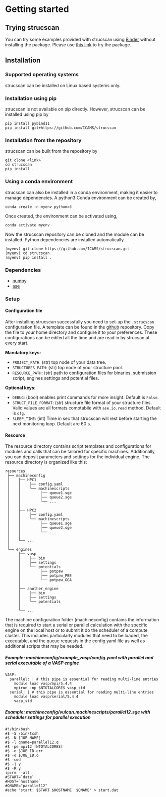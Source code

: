 # Getting started

## Trying strucscan

You can try some examples provided with strucscan using [Binder](https://mybinder.org/) 
without installing the package. Please use [this link](https://mybinder.org/v2/gh/ICAMS/strucscan/main) to try the package.

## Installation

### Supported operating systems

strucscan can be installed on Linux based systems only.


### Installation using pip

strucscan is not available on pip directly. However, strucscan can be installed using pip by
```
pip install pybind11
pip install git+https://github.com/ICAMS/strucscan
```

### Installation from the repository

strucscan can be built from the repository by
```
git clone <link>
cd strucscan
pip install .
```

### Using a conda environment

strucscan can also be installed in a conda environment, making it easier to manage dependencies. 
A python3 Conda environment can be created by,
```
conda create -n myenv python=3
```
Once created, the environment can be activated using,
```
conda activate myenv
```
Now the strucscan repository can be cloned and the module can be installed. 
Python dependencies are installed automatically.
```
(myenv) git clone https://github.com/ICAMS/strucscan.git
(myenv) cd strucscan
(myenv) pip install .
```


### Dependencies

-   [numpy](https://numpy.org/)
-   [ase](https://wiki.fysik.dtu.dk/ase/)



### Setup

#### Configuration file

After installing strucscan successfully you need to set-up the `.strucscan` configuration file. 
A template can be found in the [github](https://github.com/ICAMS/strucscan/blob/main/.strucscan) repository. 
Copy the file to your home directory and configure it to your preferences. 
These configurations can be edited all the time and are read in by strucsan at every start.

   **Mandatory keys:**
   - `PROJECT_PATH`: (str) top node of your data tree.
   - `STRUCTURES_PATH`: (str) top node of your structure pool.
   - `RESOURCE_PATH`: (str) path to configuration files for binaries, submission script, 
     engines settings and potential files.
     
   **Optional keys:**
   - `DEBUG`: (bool) enables print commands for more insight. Default is `False`.
   - `STRUCT_FILE_FORMAT`: (str) structure file format of your structure files. 
     Valid values are all formats comptabile with `ase.io.read` method. Default is `cfg`.
   - `SLEEP_TIME`: (int) Time in sec that strucscan will rest before starting the next monitoring loop. Default are 60 s.


#### Resource 

The resource directory contains script templates and configurations for modules and calls that
can be tailored for specific machines. Additionally, you can deposit parameters and settings 
for the individual engine. The resource directory is organized like this:
```
resources
 ├── machineconfig
 │    ├── HPC1
 │    │    ├── config.yaml
 │    │    └── machinescripts
 │    │         ├── queue1.sge
 │    │         ├── queue2.sge
 │    │         └── ...
 │    │         
 │    ├── HPC2
 │    │    ├── config.yaml
 │    │    └── machinescripts
 │    │         ├── queue1.sge
 │    │         ├── queue2.sge
 │    │         └── ...
 │    │         
 │    └── ...
 │
 └── engines
      ├── vasp
      │    ├── bin
      │    ├── settings
      │    └── potentials
      │         ├── potpaw
      │         ├── potpaw_PBE
      │         └── potpaw_GGA
      │         
      ├── another_engine
      │    ├── bin
      │    ├── settings
      │    └── potentials
      │         
      └── ...
```
The machine configuration folder (machineconfig) contains the information that is required 
to start a serial or parallel calculation with the specific engine on the local host or to
submit it do the scheduler of a compute cluster.
This includes particularly modules that need to be loaded, the executable, and the queue
requests in the config.yaml file as well as additional scripts that may be needed.

##### Example: machineconfig/example_vasp/config.yaml with parallel and serial executable of a VASP engine
```
VASP:
  parallel: | # this pipe is essential for reading multi-line entries
    module load vasp/mpi/5.4.4
    mpirun -np $NTOTALCORES vasp_std
  serial: | # this pipe is essential for reading multi-line entries
    module load vasp/serial/5.4.4
    vasp_std
```

##### Example: machineconfig/vulcan.machinescripts/parallel12.sge with scheduler settings for parallel execution
```
#!/bin/bash 
#$ -S /bin/tcsh 
#$ -N [JOB_NAME] 
#$ -l qname=parallel12.q 
#$ -pe mpi12 [NTOTALCORES] 
#$ -e $JOB_ID.err 
#$ -o $JOB_ID.o 
#$ -cwd 
#$ -j y 
#$ -R y 
ipcrm --all 
#START=`date` 
#HOST=`hostname` 
#QNAME="parallel12" 
#echo "start: $START $HOSTNAME  $QNAME" > start.dat
```
